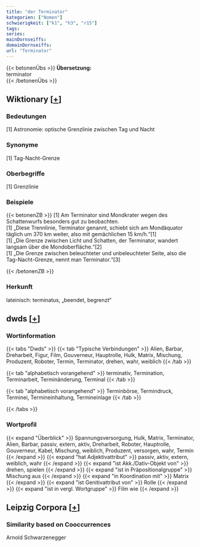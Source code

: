 ```yaml
---
title: "der Terminator"
kategorien: ["Nomen"]
schwierigkeit: ["k1", "h3", "r15"]
tags:
series:
mainDornseiffs:
domainDornseiffs:
url: "Terminator"
---
```


{{< betonenÜbs >}}
**Übersetzung:**  
terminator  
{{< /betonenÜbs >}}

## Wiktionary [[+](https://de.wiktionary.org/wiki/Terminator)]

### Bedeutungen
[1] Astronomie: optische Grenzlinie zwischen Tag und Nacht  

### Synonyme
[1] Tag-Nacht-Grenze  

### Oberbegriffe
[1] Grenzlinie  

### Beispiele
{{< betonenZB >}}
[1] Am Terminator sind Mondkrater wegen des Schattenwurfs besonders gut zu beobachten.  
[1] „Diese Trennlinie, Terminator genannt, schiebt sich am Mondäquator täglich um 370 km weiter, also mit gemächlichen 15 km/h.“[1]  
[1] „Die Grenze zwischen Licht und Schatten, der Terminator, wandert langsam über die Mondoberfläche.“[2]  
[1] „Die Grenze zwischen beleuchteter und unbeleuchteter Seite, also die Tag-Nacht-Grenze, nennt man Terminator.“[3]  

{{< /betonenZB >}}
### Herkunft
lateinisch: terminatus, „beendet, begrenzt“  



## dwds [[+](https://www.dwds.de/wb/Terminator)]

### Wortinformation
{{< tabs "Dwds" >}}
{{< tab "Typische Verbindungen" >}}
Alien, Barbar, Dreharbeit, Figur, Film, Gouverneur, Hauptrolle, Hulk, Matrix, Mischung, Produzent, Roboter, Termin, Terminator, drehen, wahr, weiblich
{{< /tab >}}

{{< tab "alphabetisch vorangehend" >}}
terminativ, Termination, Terminarbeit, Terminänderung, Terminal
{{< /tab >}}

{{< tab "alphabetisch vorangehend" >}}
Terminbörse, Termindruck, Terminei, Termineinhaltung, Termineinlage
{{< /tab >}}

{{< /tabs >}}

### Wortprofil
{{< expand "Überblick" >}} Spannungsversorgung, Hulk, Matrix, Terminator, Alien, Barbar, passiv, extern, aktiv, Dreharbeit, Roboter, Hauptrolle, Gouverneur, Kabel, Mischung, weiblich, Produzent, versorgen, wahr, Termin {{< /expand >}}
{{< expand "hat Adjektivattribut" >}} passiv, aktiv, extern, weiblich, wahr {{< /expand >}}
{{< expand "ist Akk./Dativ-Objekt von" >}} drehen, spielen {{< /expand >}}
{{< expand "ist in Präpositionalgruppe" >}} Mischung aus {{< /expand >}}
{{< expand "in Koordination mit" >}} Matrix {{< /expand >}}
{{< expand "ist Genitivattribut von" >}} Rolle {{< /expand >}}
{{< expand "ist in vergl. Wortgruppe" >}} Film wie {{< /expand >}}

## Leipzig Corpora [[+](https://corpora.uni-leipzig.de/en/res?word=Terminator&corpusId=deu_newscrawl-public_2018)]


### Similarity based on Cooccurrences
Arnold Schwarzenegger

